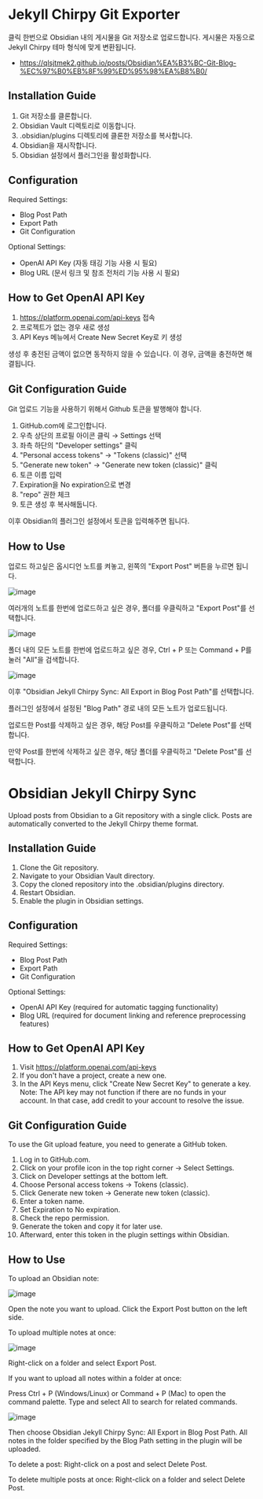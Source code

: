 # Jekyll Chirpy Git Exporter

클릭 한번으로 Obsidian 내의 게시물을 Git 저장소로 업로드합니다.
게시물은 자동으로 Jekyll Chirpy 테마 형식에 맞게 변환됩니다.

- <https://qlsjtmek2.github.io/posts/Obsidian%EA%B3%BC-Git-Blog-%EC%97%B0%EB%8F%99%ED%95%98%EA%B8%B0/>

## Installation Guide

1. Git 저장소를 클론합니다.
2. Obsidian Vault 디렉토리로 이동합니다.
3. .obsidian/plugins 디렉토리에 클론한 저장소를 복사합니다.
4. Obsidian을 재시작합니다.
5. Obsidian 설정에서 플러그인을 활성화합니다.

## Configuration

Required Settings:
- Blog Post Path
- Export Path
- Git Configuration

Optional Settings:
- OpenAI API Key (자동 태깅 기능 사용 시 필요)
- Blog URL (문서 링크 및 참조 전처리 기능 사용 시 필요)

## How to Get OpenAI API Key

1. https://platform.openai.com/api-keys 접속
2. 프로젝트가 없는 경우 새로 생성
3. API Keys 메뉴에서 Create New Secret Key로 키 생성

생성 후 충전된 금액이 없으면 동작하지 않을 수 있습니다.
이 경우, 금액을 충전하면 해결됩니다.

## Git Configuration Guide

Git 업로드 기능을 사용하기 위해서 Github 토큰을 발행해야 합니다.

1. GitHub.com에 로그인합니다.
2. 우측 상단의 프로필 아이콘 클릭 → Settings 선택
3. 좌측 하단의 "Developer settings" 클릭
4. "Personal access tokens" → "Tokens (classic)" 선택
5. "Generate new token" → "Generate new token (classic)" 클릭
6. 토큰 이름 입력
7. Expiration을 No expiration으로 변경
8. "repo" 권한 체크
9. 토큰 생성 후 복사해둡니다.

이후 Obsidian의 플러그인 설정에서 토큰을 입력해주면 됩니다.

## How to Use

업로드 하고싶은 옵시디언 노트를 켜놓고, 왼쪽의 "Export Post" 버튼을 누르면 됩니다.

![image](https://github.com/user-attachments/assets/bd1b5ad6-d6c7-4f60-921e-f670d1540e20)

여러개의 노트를 한번에 업로드하고 싶은 경우, 폴더를 우클릭하고 "Export Post"를 선택합니다.

![image](https://github.com/user-attachments/assets/d7ea105d-9419-46c1-bdae-6d5e836cfae2)

폴더 내의 모든 노트를 한번에 업로드하고 싶은 경우, Ctrl + P 또는 Command + P를 눌러 "All"을 검색합니다.

![image](https://github.com/user-attachments/assets/a4b3120b-1f26-4927-abaa-fadd2283eb52)

이후 "Obsidian Jekyll Chirpy Sync: All Export in Blog Post Path"를 선택합니다.

플러그인 설정에서 설정된 "Blog Path" 경로 내의 모든 노트가 업로드됩니다.

업로드한 Post를 삭제하고 싶은 경우, 해당 Post를 우클릭하고 "Delete Post"를 선택합니다.

만약 Post를 한번에 삭제하고 싶은 경우, 해당 폴더를 우클릭하고 "Delete Post"를 선택합니다.


# Obsidian Jekyll Chirpy Sync

Upload posts from Obsidian to a Git repository with a single click.
Posts are automatically converted to the Jekyll Chirpy theme format.

## Installation Guide

1. Clone the Git repository.
2. Navigate to your Obsidian Vault directory.
3. Copy the cloned repository into the .obsidian/plugins directory.
4. Restart Obsidian.
5. Enable the plugin in Obsidian settings.

## Configuration  

Required Settings:
- Blog Post Path
- Export Path
- Git Configuration

Optional Settings:
- OpenAI API Key (required for automatic tagging functionality)
- Blog URL (required for document linking and reference preprocessing features)

## How to Get OpenAI API Key

1. Visit https://platform.openai.com/api-keys
2. If you don't have a project, create a new one.
3. In the API Keys menu, click "Create New Secret Key" to generate a key.
Note: The API key may not function if there are no funds in your account. In that case, add credit to your account to resolve the issue.

## Git Configuration Guide

To use the Git upload feature, you need to generate a GitHub token.

1. Log in to GitHub.com.
2. Click on your profile icon in the top right corner → Select Settings.
3. Click on Developer settings at the bottom left.
4. Choose Personal access tokens → Tokens (classic).
5. Click Generate new token → Generate new token (classic).
6. Enter a token name.
7. Set Expiration to No expiration.
8. Check the repo permission.
9. Generate the token and copy it for later use.
10. Afterward, enter this token in the plugin settings within Obsidian.

## How to Use

To upload an Obsidian note:

![image](https://github.com/user-attachments/assets/bd1b5ad6-d6c7-4f60-921e-f670d1540e20)

Open the note you want to upload.
Click the Export Post button on the left side.


To upload multiple notes at once:

![image](https://github.com/user-attachments/assets/d7ea105d-9419-46c1-bdae-6d5e836cfae2)

Right-click on a folder and select Export Post.


If you want to upload all notes within a folder at once:

Press Ctrl + P (Windows/Linux) or Command + P (Mac) to open the command palette.
Type and select All to search for related commands.

![image](https://github.com/user-attachments/assets/a4b3120b-1f26-4927-abaa-fadd2283eb52)

Then choose Obsidian Jekyll Chirpy Sync: All Export in Blog Post Path.
All notes in the folder specified by the Blog Path setting in the plugin will be uploaded.

To delete a post:
Right-click on a post and select Delete Post.

To delete multiple posts at once:
Right-click on a folder and select Delete Post.

